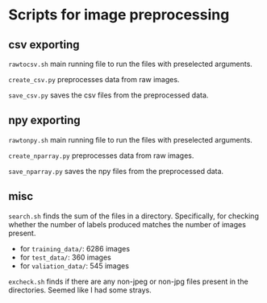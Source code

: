 # Scripts for image preprocessing

## csv exporting

`rawtocsv.sh` main running file to run the files with preselected arguments.

`create_csv.py` preprocesses data from raw images.

`save_csv.py` saves the csv files from the preprocessed data.

## npy exporting

`rawtonpy.sh` main running file to run the files with preselected arguments.

`create_nparray.py` preprocesses data from raw images.

`save_nparray.py` saves the npy files from the preprocessed data.

## misc

`search.sh` finds the sum of the files in a directory. Specifically, for checking whether the number of labels produced matches the number of images present.

* for `training_data/`: 6286 images
* for `test_data/`: 360 images
* for `valiation_data/`: 545 images

`excheck.sh` finds if there are any non-jpeg or non-jpg files present in the directories. Seemed like I had some strays.
